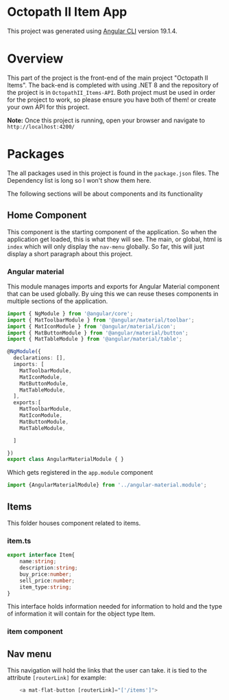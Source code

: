 # Octopath II Item App

This project was generated using [Angular CLI](https://github.com/angular/angular-cli) version 19.1.4.

# Overview 
This part of the project is the front-end of the main project "Octopath II Items". The back-end is completed with using .NET 8 and the repository of the project is in  `OctopathII_Items-API`. Both project must be used in order for the project to work, so please ensure you have both of them! or create your own API for this project.

**Note:**
Once this project is running, open your browser and navigate to `http://localhost:4200/`

# Packages
The all packages used in this project is found in the `package.json` files. The Dependency list is long so I won't show them here.

The following sections will be about components and its functionality

## Home Component
This component is the starting component of the application. So when the application get loaded, this is what they will see. The main, or global, html is `index` which will only display the `nav-menu` globally. So far, this will just display a short paragraph about this project.

### Angular material 
This module manages imports and exports for Angular Material component that can be used globally. 
By uing this we can reuse theses components in multiple sections of the application.
```typescript
import { NgModule } from '@angular/core';
import { MatToolbarModule } from '@angular/material/toolbar';
import { MatIconModule } from '@angular/material/icon';
import { MatButtonModule } from '@angular/material/button';
import { MatTableModule } from '@angular/material/table';

@NgModule({
  declarations: [],
  imports: [
    MatToolbarModule,
    MatIconModule,
    MatButtonModule,
    MatTableModule,
  ],
  exports:[
    MatToolbarModule,
    MatIconModule,
    MatButtonModule,
    MatTableModule,

  ]

})
export class AngularMaterialModule { }

```
Which gets registered in the `app.module` component
```typescript
import {AngularMaterialModule} from '../angular-material.module';
```
## Items
This folder houses component related to items. 

### item.ts
```typescript
export interface Item{
    name:string;
    description:string;
    buy_price:number;
    sell_price:number;
    item_type:string;
}
```
This interface holds information needed for information to hold and the type of information it will contain for the object type Item.

### item component

## Nav menu
This navigation will hold the links that the user can take. it is tied to the attribute `[routerLink]`
for example:
```typescript
    <a mat-flat-button [routerLink]="['/items']">
```





